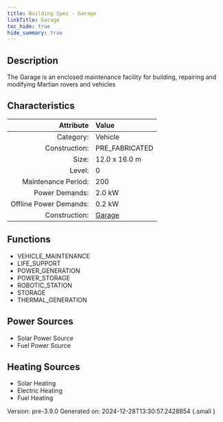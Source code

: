 ```yaml
---
title: Building Spec - Garage
linkTitle: Garage
toc_hide: true
hide_summary: true
---
```


## Description
The Garage is an enclosed maintenance facility for building, repairing and modifying Martian rovers and vehicles

## Characteristics

| Attribute      | Value |
|--------:|:------|
|Category:|Vehicle|
|Construction:|PRE_FABRICATED|
|Size:|12.0 x 16.0 m|
|Level:|0|
|Maintenance Period:|200|
|Power Demands:|2.0 kW|
|Offline Power Demands:|0.2 kW|
|Construction:|[Garage](/docs/definitions/construction/garage)|

## Functions
      
- VEHICLE_MAINTENANCE
- LIFE_SUPPORT
- POWER_GENERATION
- POWER_STORAGE
- ROBOTIC_STATION
- STORAGE
- THERMAL_GENERATION


## Power Sources
      
- Solar Power Source
- Fuel Power Source

## Heating Sources

- Solar Heating
- Electric Heating
- Fuel Heating

Version: pre-3.9.0 Generated on: 2024-12-28T13:30:57.2428854
{.small }